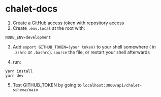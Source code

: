 # chalet-docs

1. Create a GitHub access token with repository access
2. Create `.env.local` at the root with:

```
NODE_ENV=development
```

3. Add `export GITHUB_TOKEN=(your token)` to your shell somewhere ( in `.zshrc` or `.bashrc`). `source` the file, or restart your shell afterwards

4. run:

```
yarn install
yarn dev
```

5. Test GITHUB_TOKEN by going to `localhost:3000/api/chalet-schema/main`
